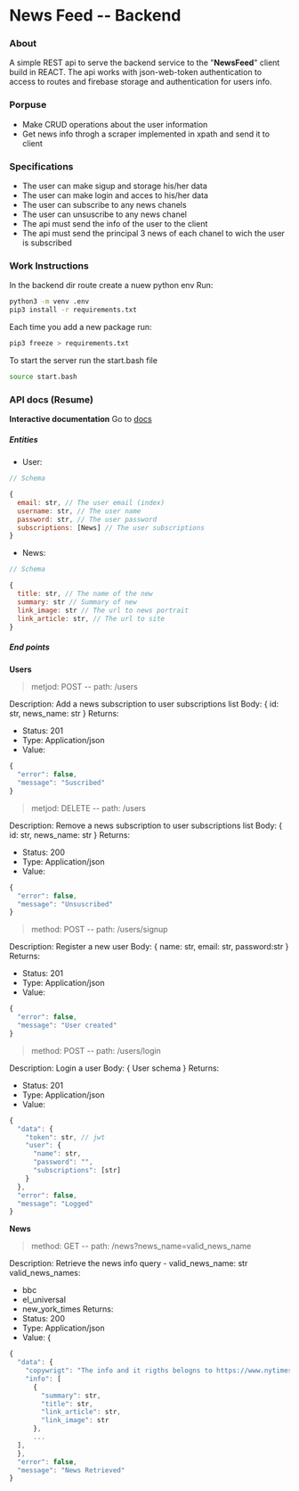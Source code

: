 # News Feed -- Backend

### About
A simple REST api to serve the backend service to the "**NewsFeed**" client build in REACT.
The api works with json-web-token authentication to access to routes and firebase storage and authentication for users info.

### Porpuse
- Make CRUD operations about the user information
- Get news info throgh a scraper implemented in xpath and send it to client

### Specifications
- The user can make sigup and storage his/her data
- The user can make login and acces to his/her data
- The user can subscribe to any news chanels
- The user can unsuscribe to any news chanel
- The api must send the info of the user to the client
- The api must send the principal 3 news of each chanel to wich the user is subscribed

### Work Instructions
In the backend dir route create a nuew python env
Run:

```bash
python3 -m venv .env
pip3 install -r requirements.txt
```

Each time you add a new package run:
```bash
pip3 freeze > requirements.txt
```

To start the server run the start.bash file
```bash
source start.bash
```

### API docs (Resume)

**Interactive documentation** 
Go to [docs](https://documenter.getpostman.com/view/11575536/T1LJkozg?version=latest)

##### Entities
- User:
```js
// Schema

{
  email: str, // The user email (index)
  username: str, // The user name
  password: str, // The user password
  subscriptions: [News] // The user subscriptions
}
```

- News:

```js
// Schema

{
  title: str, // The name of the new
  summary: str // Summary of new
  link_image: str // The url to news portrait
  link_article: str, // The url to site
}
```

##### End points

**Users**

> metjod: POST -- path: /users

Description: Add a news subscription to user subscriptions list
Body: { id: str, news_name: str }
Returns:
- Status: 201
- Type: Application/json
- Value:

```js
{
  "error": false,
  "message": "Suscribed"
}
```

> metjod: DELETE -- path: /users

Description: Remove a news subscription to user subscriptions list
Body: { id: str, news_name: str }
Returns:
- Status: 200
- Type: Application/json
- Value: 

```js
{
  "error": false,
  "message": "Unsuscribed"
}
```

> method: POST -- path: /users/signup

Description: Register a new user
Body: { name: str, email: str, password:str }
Returns:
- Status: 201
- Type: Application/json
- Value: 
```js
{
  "error": false,
  "message": "User created"
}
```

> method: POST -- path: /users/login

Description: Login a user
Body: { User schema }
Returns:
- Status: 201
- Type: Application/json
- Value: 

```js
{
  "data": {
    "token": str, // jwt
    "user": {
      "name": str,
      "password": "",
      "subscriptions": [str]
    }
  },
  "error": false,
  "message": "Logged"
}
```

**News**

> method: GET -- path: /news?news_name=valid_news_name

Description: Retrieve the news info
query - valid_news_name: str
valid_news_names:
- bbc
- el_universal
- new_york_times
Returns:
- Status: 200
- Type: Application/json
- Value: {

```js
{
  "data": {
    "copywrigt": "The info and it rigths belogns to https://www.nytimes.com",
    "info": [
      {
        "summary": str,
        "title": str,
        "link_article": str,
        "link_image": str
      },
      ...
  ],
  },
  "error": false,
  "message": "News Retrieved"
}
```

